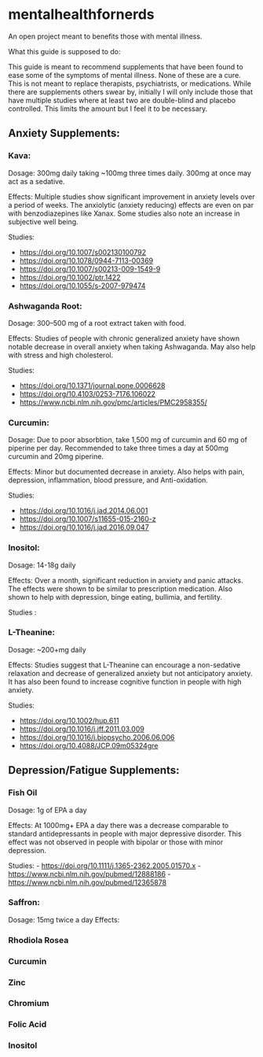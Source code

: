 # mentalhealthfornerds
An open project meant to benefits those with mental illness.

What this guide is supposed to do: 

This guide is meant to recommend supplements that have been found to ease some of the symptoms of mental illness. None of these are a cure. This is not meant to replace therapists, psychiatrists, or medications. While there are supplements others swear by, initially I will only include those that have multiple studies where at least two are double-blind and placebo controlled. This limits the amount but I feel it to be necessary. 


## Anxiety Supplements:

###  Kava:
Dosage: 300mg daily taking ~100mg three times daily. 300mg at once may act as a sedative.

Effects: Multiple studies show significant improvement in anxiety levels over a period of weeks. The anxiolytic (anxiety reducing) effects are even on par with benzodiazepines like Xanax. Some studies also note an increase in subjective well being.

Studies:
- https://doi.org/10.1007/s002130100792
- https://doi.org/10.1078/0944-7113-00369
- https://doi.org/10.1007/s00213-009-1549-9
- https://doi.org/10.1002/ptr.1422
- https://doi.org/10.1055/s-2007-979474
  

###  Ashwaganda Root:
  Dosage: 300–500 mg of a root extract taken with food.
 
 Effects: Studies of people with chronic generalized anxiety have shown notable decrease in overall anxiety when taking   Ashwaganda. May also help with stress and high cholesterol. 
  
  Studies:
  - https://doi.org/10.1371/journal.pone.0006628
  - https://doi.org/10.4103/0253-7176.106022
  - https://www.ncbi.nlm.nih.gov/pmc/articles/PMC2958355/

###  Curcumin:

  Dosage: Due to poor absorbtion, take 1,500 mg of curcumin and 60 mg of piperine per day. Recommended to take three times a day at 500mg curcumin and 20mg piperine.
  
  Effects: Minor but documented decrease in anxiety. Also helps with pain, depression, inflammation, blood pressure, and Anti-oxidation.  
  
  Studies:
  - https://doi.org/10.1016/j.jad.2014.06.001
  - https://doi.org/10.1007/s11655-015-2160-z
  - https://doi.org/10.1016/j.jad.2016.09.047

###  Inositol:
  Dosage: 14-18g daily
  
  Effects: Over a month, significant reduction in anxiety and panic attacks. The effects were shown to be similar to prescription medication. Also shown to help with depression, binge eating, bullimia, and fertility.
  
  Studies :
  
 

### L-Theanine:
  Dosage: ~200+mg daily
 
 Effects: Studies suggest that L-Theanine can encourage a non-sedative relaxation and decrease of generalized anxiety but not anticipatory anxiety. It has also been found to increase cognitive function in people with high anxiety. 
 
 Studies:
  - https://doi.org/10.1002/hup.611
  - https://doi.org/10.1016/j.jff.2011.03.009
  - https://doi.org/10.1016/j.biopsycho.2006.06.006
  - https://doi.org/10.4088/JCP.09m05324gre

	

## Depression/Fatigue Supplements:

### Fish Oil
   Dosage: 1g of EPA a day
	
   Effects: At 1000mg+ EPA a day there was a decrease comparable to standard antidepressants in people with major depressive disorder. This effect was not observed in people with bipolar or those with minor depression. 
	
   Studies: 
     - https://doi.org/10.1111/j.1365-2362.2005.01570.x
     - https://www.ncbi.nlm.nih.gov/pubmed/12888186
     - https://www.ncbi.nlm.nih.gov/pubmed/12365878

### Saffron: 
Dosage: 15mg twice a day
Effects: 

### Rhodiola Rosea

### Curcumin

### Zinc

### Chromium

### Folic Acid

### Inositol
